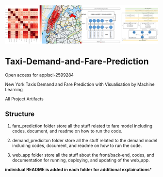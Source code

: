 ![](https://github.com/ipmLessing/Taxi-Demand-and-Fare-Prediction/blob/main/banner.png)

# Taxi-Demand-and-Fare-Prediction
Open access for applsci-2599284

New York Taxis Demand and Fare Prediction with Visualisation by Machine Learning

All Project Artifacts

## Structure

1. fare_prediction folder store all the stuff related to fare model including codes, document, and readme on how to run the code.

2. demand_prediciton folder store all the stuff related to the demand model including codes, document, and readme on how to run the code.

3. web_app folder store all the stuff about the front/back-end, codes, and documentation for running, deploying, and updating of the web_app. 

**individual README is added in each folder for additional explainations***



